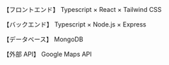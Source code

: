 【フロントエンド】
Typescript × React × Tailwind CSS

【バックエンド】
Typescript × Node.js × Express

【データベース】
MongoDB

【外部 API】
Google Maps API
